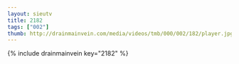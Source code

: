 ```yaml
--- 
layout: sieutv
title: 2182
tags: ["002"]
thumb: http://drainmainvein.com/media/videos/tmb/000/002/182/player.jpg
---
```

{% include drainmainvein key="2182" %} 

